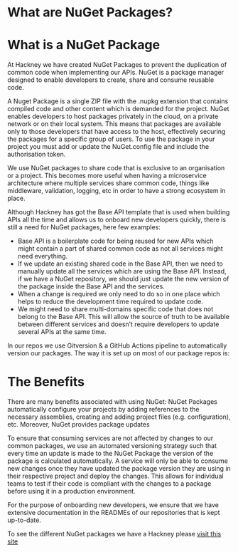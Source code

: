 # What are NuGet Packages?


# What is a NuGet Package

At Hackney we have created NuGet Packages to prevent the duplication of common code when implementing our APIs. NuGet is a package manager designed to enable developers to create, share and consume reusable code.

A Nuget Package is a single ZIP file with the .nupkg extension that contains compiled code and other content which is demanded for the project. NuGet enables developers to host packages privately in the cloud, on a private network or on their local system. This means that packages are available only to those developers that have access to the host, effectively securing the packages for a specific group of users. To use the package in your project you must add or update the NuGet.config file and include the authorisation token.

We use NuGet packages to share code that is exclusive to an organisation or a project. This becomes more useful when having a microservice architecture where multiple services share common code, things like middleware, validation, logging, etc in order to have a strong ecosystem in place.

Although Hackney has got the Base API template that is used when building APIs all the time and allows us to onboard new developers quickly, there is still a need for NuGet packages, here few examples:
- Base API is a boilerplate code for being reused for new APIs which might contain a part of shared common code as not all services might need everything.
- If we update an existing shared code in the Base API, then we need to manually update all the services which are using the Base API. Instead, if we have a NuGet repository, we should just update the new version of the package inside the Base API and the services.
- When a change is required we only need to do so in one place which helps to reduce the development time required to update code.
- We might need to share multi-domains specific code that does not belong to the Base API. This will allow the source of truth to be available between different services and doesn’t require developers to update several APIs at the same time.

In our repos we use Gitversion & a GitHub Actions pipeline to automatically version our packages. The way it is set up on most of our package repos is:


# The Benefits

There are many benefits associated with using NuGet: NuGet Packages automatically configure your projects by adding references to the necessary assemblies, creating and adding project files (e.g. configuration), etc. Moreover, NuGet provides package updates

To ensure that consuming services are not affected by changes to our common packages, we use an automated versioning strategy such that every time an update is made to the NuGet Package the version of the package is calculated automatically. A service will only be able to consume new changes once they have updated the package version they are using in their respective project and deploy the changes. This allows for individual teams to test if their code is compliant with the changes to a package before using it in a production environment.

For the purpose of onboarding new developers, we ensure that we have extensive documentation in the READMEs of our repositories that is kept up-to-date.

To see the different NuGet packages we have a Hackney please [visit this site](https://github.com/orgs/LBHackney-IT/packages)
